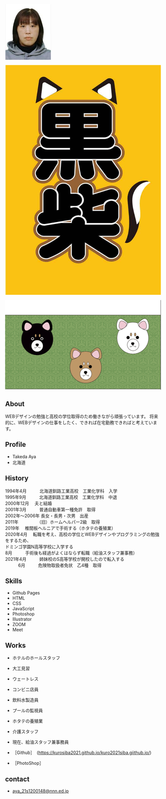 <img src="IDPhoto_履歴.jpg" width="161*237">

     
![作品１](黒柴.jpg)

![作品２](sibaken.png)

## About

WEBデザインの勉強と高校の学位取得のため働きながら頑張っています。
将来的に、WEBデザインの仕事をしたく、できれば在宅勤務できればと考えています。

## Profile

- Takeda Aya
- 北海道

## History  


1994年4月　　　北海道釧路工業高校　工業化学科　入学<br>
1995年9月　　　北海道釧路工業高校　工業化学科　中退<br>
2000年12月   　夫と結婚<br>
2001年3月　　　普通自動車第一種免許　取得<br>
2002年～2006年 長女・長男・次男　出産<br>
2011年　　　　 （旧）ホームヘルパー2級　取得<br>
2019年　       椎間板ヘルニアで手術する（ホタテの養殖業）<br>
2020年4月　    転職を考え、高校の学位とWEBデザインやプログラミングの勉強をするため、<br>
              ドミンゴ学園N高等学校に入学する<br>
      8月　　　手術後も経過がよくはならず転職（給油スタッフ兼事務）<br>
2021年4月　　　姉妹校のS高等学校が開校したので転入する<br>
　　　6月　　　危険物取扱者免状　乙4種　取得<br>

## Skills   

- Github Pages
- HTML
- CSS
- JavaScript
- Photoshop
- Illustrator
- ZOOM
- Meet

## Works

- ホテルのホールスタッフ
- 大工見習
- ウェートレス
- コンビニ店員
- 飲料水製造員
- プールの監視員
- ホタテの養殖業
- 介護スタッフ
- 現在、給油スタッフ兼事務員

- ［Github］　(https://kurosiba2021.github.io/kuro2021siba.giithub.io/)
- ［PhotoShop］

## contact

- aya_21s1200148@nnn.ed.jp
           
